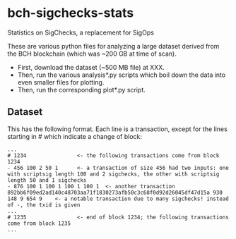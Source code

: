 # bch-sigchecks-stats

Statistics on SigChecks, a replacement for SigOps

These are various python files for analyzing a large dataset derived from the BCH blockchain (which was ~200 GB at time of scan).

- First, download the dataset (~500 MB file) at XXX.
- Then, run the various analysis*.py scripts which boil down the data into even smaller files for plotting.
- Then, run the corresponding plot*.py script.

## Dataset

This has the following format. Each line is a transaction, except for the lines starting in # which indicate a change of block:
```
...
# 1234                <- the following transactions come from block 1234
- 456 100 2 50 1      <- a transaction of size 456 had two inputs: one with scriptsig length 100 and 2 sigchecks, the other with scriptsig length 50 and 1 sigchecks
- 876 100 1 100 1 100 1 100 1  <- another transaction
892bb6f09ed2ad140c48703aa71f1830273afb50c3c68f0d92d26045df47d15a 930 148 9 654 9    <- a notable transaction due to many sigchecks! instead of -, the txid is given
...
# 1235                <- end of block 1234; the following transactions come from block 1235
...
```
